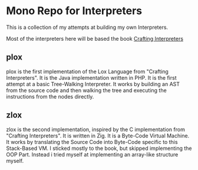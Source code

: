 # Mono Repo for Interpreters

This is a collection of my attempts at building my own Interpreters.

Most of the interpreters here will be based the book [Crafting Interpreters](https://craftinginterpreters.com/index.html)

## plox

plox is the first implementation of the Lox Language from "Crafting Interpreters". It is the Java implementation written in PHP.
It is the first attempt at a basic Tree-Walking Interpreter. It works by building an AST from the source code and then walking
the tree and executing the instructions from the nodes directly.

## zlox

zlox is the second implementation, inspired by the C implementation from "Crafting Interpreters". It is written in Zig.
It is a Byte-Code Virtual Machine. It works by translating the Source Code into Byte-Code specific to this Stack-Based VM.
I sticked mostly to the book, but skipped implementing the OOP Part. Instead i tried myself at implementing an array-like structure
myself. 

